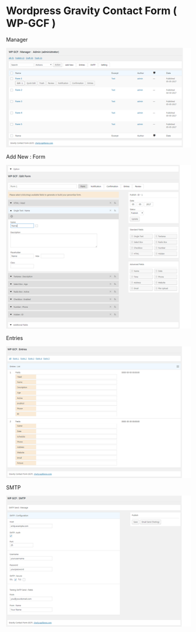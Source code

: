 
# Wordpress Gravity Contact Form ( WP-GCF )

Manager

![alt tag](https://github.com/charly23/wp-gcf/blob/master/screenshot/manager.png)

Add New : Form

![alt tag](https://github.com/charly23/wp-gcf/blob/master/screenshot/add-new.png)

Entries

![alt tag](https://github.com/charly23/wp-gcf/blob/master/screenshot/entries.png)

SMTP

![alt tag](https://github.com/charly23/wp-gcf/blob/master/screenshot/smtp.png)